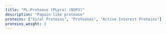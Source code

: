 ```yaml
---
title: "PL-Protease (PLpro) (NSP3)"
description: "Papain-like protease"
proteins: ["Viral Proteins", "Proteases", "Active Interest Proteins"]
proteins_weight: 3
---
```

